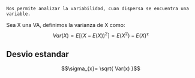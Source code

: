 	Nos permite analizar la variabilidad, cuan dispersa se encuentra una variable. 

Sea X una VA, definimos la varianza de X como: 
$$Var(X)=E[(X-E(X))^2]= E(X^2)-E(X)²$$

## Desvio estandar 
$$\sigma_{x}= \sqrt{ Var(x) }$$